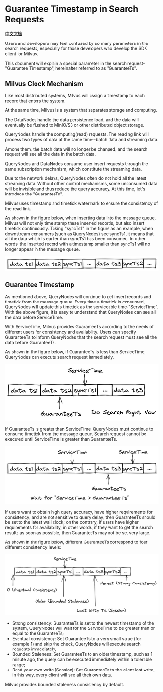 # Guarantee Timestamp in Search Requests

[中文文档](./how-guarantee-ts-works-cn.md)

Users and developers may feel confused by so many parameters in the search requests, especially for those developers
who develop the SDK client for Milvus.

This document will explain a special parameter in the search request-"Guarantee Timestamp", hereinafter referred to as
"GuaranteeTs".

## Milvus Clock Mechanism

Like most distributed systems, Milvus will assign a timestamp to each record that enters the system.

At the same time, Milvus is a system that separates storage and computing.

The DataNodes handle the data persistence load, and the data will eventually be flushed to MinIO/S3 or other distributed
object storage.

QueryNodes handle the computing(read) requests. The reading link will process two types of data at the same time--batch
data and streaming data.

Among them, the batch data will no longer be changed, and the search request will see all the data in the batch data.

QueryNodes and DataNodes consume user insert requests through the same subscription mechanism, which constitute the
streaming data.

Due to the network delays, QueryNodes often do not hold all the latest streaming data. Without other control mechanisms,
some unconsumed data will be invisible and thus reduce the query accuracy. At this time, let's introduce the
"GuaranteeTs".

Milvus uses timestamp and timetick watermark to ensure the consistency of the read link.

As shown in the figure below, when inserting data into the message queue, Milvus will not only time stamp these inserted
records, but also insert timetick continuously. Taking "syncTs1" in the figure as an example, when downstream consumers
(such as QueryNodes) see syncTs1, it means that all the data which is earlier than syncTs1 has been consumed. In
other words, the inserted record with a timestamp smaller than syncTs1 will no longer appear in the message queue.


![ts-watermask](./figs/guarantee-ts-ts-mask.png)

## Guarantee Timestamp

As mentioned above, QueryNodes will continue to get insert records and timetick from the message queue. Every time a
timetick is consumed, QueryNodes will update this timetick as the serviceable time-"ServiceTime". With the above figure,
it is easy to understand that QueryNodes can see all the data before ServiceTime.

With ServiceTime, Milvus provides GuaranteeTs according to the needs of different users for consistency and
availability. Users can specify GuaranteeTs to inform QueryNodes that the search request must see all the data before
GuaranteeTs.

As shown in the figure below, if GuaranteeTs is less than ServiceTime, QueryNodes can execute search request
immediately.

![do-search-right-now](./figs/guarantee-ts-do-search-right-now.png)

If GuaranteeTs is greater than ServiceTime, QueryNodes must continue to consume timetick from the message queue. Search
request cannot be executed until ServiceTime is greater than GuaranteeTs.

![wait-for-service-time](./figs/guarantee-ts-wait-for-service-time.png)

If users want to obtain high query accuracy, have higher requirements for consistency, and are not sensitive to query
delay, then GuaranteeTs should be set to the latest wall clock; on the contrary, if users have higher requirements for
availability, in other words, if they want to get the search results as soon as possible, then GuaranteeTs may not be
set very large.

As shown in the figure below, different GuaranteeTs correspond to four different consistency levels:

![relationship-between-consistency-and-guaranteeTs](./figs/guarantee-ts-consistency-relationship.png)

- Strong consistency: GuaranteeTs is set to the newest timestamp of the system, QueryNodes will wait for the ServiceTime
  to be greater than or equal to the GuaranteeTs;
- Eventual consistency: Set GuaranteeTs to a very small value (for example 1) and skip the check, QueryNodes will
  execute search requests immediately;
- Bounded Staleness: Set GuaranteeTs to an older timestamp, such as 1 minute ago, the query can be executed immediately
  within a tolerable range;
- Read your own write (Session): Set GuaranteeTs to the client last write, in this way, every client will see all their
  own data.

Milvus provides bounded staleness consistency by default.
